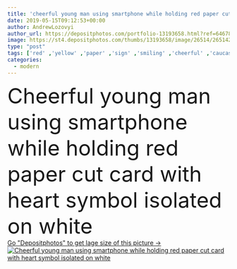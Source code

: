 ```yaml
---
title: 'cheerful young man using smartphone while holding red paper cut card with heart symbol isolated on white'
date: 2019-05-15T09:12:53+00:00
author: AndrewLozovyi
author_url: https://depositphotos.com/portfolio-13193658.html?ref=64678756
image: https://st4.depositphotos.com/thumbs/13193658/image/26514/265142756/api_thumb_450.jpg?forcejpeg=true
type: "post"
tags: ['red' ,'yellow' ,'paper' ,'sign' ,'smiling' ,'cheerful' ,'caucasian' ,'smile' ,'man' ,'connection' ,'technology' ,'card' ,'symbol' ,'emotion' ,'heart' ,'communication' ,'wireless' ,'emotional' ,'internet' ,'using' ,'online' ,'casual' ,'handsome' ,'positive' ,'gadget' ,'like' ,'smartphone' ,'good looking' ,'status' ,'hoodie' ,'looking at camera' ,'Isolated On White' ,'copy space' ,'one person' ,'Studio Shot' ,'young adult' ,'social media' ,'modern life' ,'digital device' ,'virtual life' ]
categories: 
  - modern
---
```

<div aling="center">
            <font size="60"> Cheerful young man using smartphone while holding red paper cut card with heart symbol isolated on white</font>   
</div>
<div>
    <a href='https://depositphotos.com/265142756/stock-photo-cheerful-young-man-using-smartphone.html?ref=64678756' target=_blank > Go "Depositphotos" to get lage size of this picture ->
        <img href='https://depositphotos.com/265142756/stock-photo-cheerful-young-man-using-smartphone.html?ref=64678756' src='https://st4.depositphotos.com/13193658/26514/i/950/depositphotos_265142756-stock-photo-cheerful-young-man-using-smartphone.jpg?forcejpeg=true' alt='Cheerful young man using smartphone while holding red paper cut card with heart symbol isolated on white' >
    </a>
</div>

